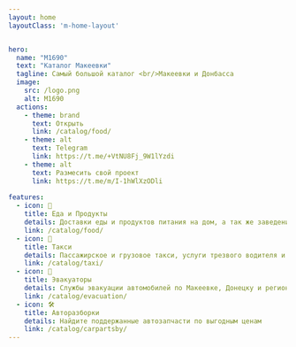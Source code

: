 ```yaml
---
layout: home
layoutClass: 'm-home-layout'


hero:
  name: "М1690"
  text: "Каталог Макеевки"
  tagline: Самый большой каталог <br/>Макеевки и Донбасса
  image:
    src: /logo.png
    alt: М1690
  actions:
    - theme: brand
      text: Открыть
      link: /catalog/food/
    - theme: alt
      text: Telegram
      link: https://t.me/+VtNU8Fj_9W1lYzdi
    - theme: alt
      text: Размесить свой проект
      link: https://t.me/m/I-1hWlXzODli
      
features:
  - icon: 🥗
    title: Еда и Продукты
    details: Доставки еды и продуктов питания на дом, а так же заведения с самовывозом
    link: /catalog/food/
  - icon: 🚕
    title: Такси
    details: Пассажирское и грузовое такси, услуги трезвого водителя и техпомощи
    link: /catalog/taxi/
  - icon: 🚚
    title: Эвакуаторы
    details: Службы эвакуации автомобилей по Макеевке, Донецку и региону
    link: /catalog/evacuation/
  - icon: 🛠
    title: Авторазборки
    details: Найдите поддержанные автозапчасти по выгодным ценам
    link: /catalog/carpartsby/
---
```


<style>

</style>
